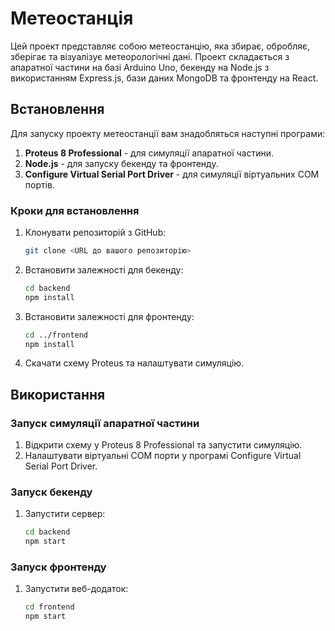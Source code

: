 # Метеостанція
Цей проект представляє собою метеостанцію, яка збирає, обробляє, зберігає та візуалізує метеорологічні дані. Проект складається з апаратної частини на базі Arduino Uno, бекенду на Node.js з використанням Express.js, бази даних MongoDB та фронтенду на React.

## Встановлення
Для запуску проекту метеостанції вам знадобляться наступні програми:

1. **Proteus 8 Professional** - для симуляції апаратної частини.
2. **Node.js** - для запуску бекенду та фронтенду.
3. **Configure Virtual Serial Port Driver** - для симуляції віртуальних COM портів.

### Кроки для встановлення

1. Клонувати репозиторій з GitHub:
    ```sh
    git clone <URL до вашого репозиторію>
    ```

2. Встановити залежності для бекенду:
    ```sh
    cd backend
    npm install
    ```
3. Встановити залежності для фронтенду:
    ```sh
    cd ../frontend
    npm install
    ```
5. Скачати схему Proteus та налаштувати симуляцію.

## Використання

### Запуск симуляції апаратної частини

1. Відкрити схему у Proteus 8 Professional та запустити симуляцію.
2. Налаштувати віртуальні COM порти у програмі Configure Virtual Serial Port Driver.


### Запуск бекенду

1. Запустити сервер:
    ```sh
    cd backend
    npm start
    ```

### Запуск фронтенду

1. Запустити веб-додаток:
    ```sh
    cd frontend
    npm start
    ```
